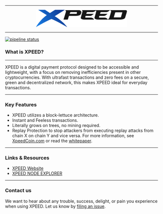 <hr />
<div align="center">
    <img src="https://github.com/xpeedcurrency/xpeed-node/raw/master/images/logo.svg?sanitize=true" alt="Logo" width='300px' height='auto'/>
</div>
<hr />

[![pipeline status](https://gitlab.com/xpeed/xpeed-node/badges/master/pipeline.svg)](https://gitlab.com/xpeed/xpeed-node/commits/master)



### What is XPEED?


---

XPEED is a digital payment protocol designed to be accessible and lightweight, with a focus on removing inefficiencies present in other cryptocurrencies. With ultrafast transactions and zero fees on a secure, green and decentralized network, this makes XPEED ideal for everyday transactions.

---

### Key Features
* XPEED utilizes a block-lettuce architecture.
* Instant and Feeless transactions.
* Literally grows on trees, no mining required.
* Replay Protection to stop attackers from executing replay attacks from chain X on chain Y and vice versa.
For more information, see [XpeedCoin.com](https://xpeedcoin.com/) or read the [whitepaper](https://xpeedcoin.com/en/whitepaper).

---

### Links & Resources

* [XPEED Website](https://xpeedcoin.com)
* [XPEED NODE EXPLORER](https://xpdnode.com/)


---

### Contact us

We want to hear about any trouble, success, delight, or pain you experience when
using XPEED. Let us know by [filing an issue](https://github.com/xpeedcurrency/xpeed-node/issues).

